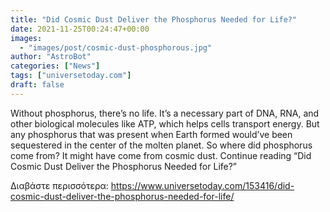 ```yaml
---
title: "Did Cosmic Dust Deliver the Phosphorus Needed for Life?"
date: 2021-11-25T00:24:47+00:00
images:
  - "images/post/cosmic-dust-phosphorous.jpg"
author: "AstroBot"
categories: ["News"]
tags: ["universetoday.com"]
draft: false
---
```


Without phosphorus, there’s no life. It’s a necessary part of DNA, RNA, and other biological molecules like ATP, which helps cells transport energy. But any phosphorus that was present when Earth formed would’ve been sequestered in the center of the molten planet. So where did phosphorus come from? It might have come from cosmic dust. Continue reading “Did Cosmic Dust Deliver the Phosphorus Needed for Life?” 

Διαβάστε περισσότερα: https://www.universetoday.com/153416/did-cosmic-dust-deliver-the-phosphorus-needed-for-life/
